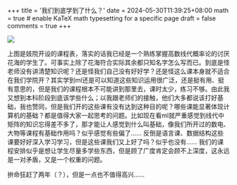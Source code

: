 +++
title = '我们到底学到了什么？'
date = 2024-05-30T11:39:25+08:00
math = true                                 # enable KaTeX math typesetting for a specific page
draft = false
comments = true
+++

![](https://pic3.zhimg.com/80/v2-8ebe5f7b265b9066904fc8d63ca75b8e_1440w.webp)

上图是妓院开设的课程表，落实的话我已经是一个熟练掌握高数线代概率论的讨厌花海的学生了。可事实上除了花海符合实际其余都只知名字怎么写而已。到底是怪老师没有讲清楚知识呢？还是怪我们自己没有好好学？还是怪这么课本身就不适合在我们学院开？其实学到ml还是可以知道这些知识运用很广泛，还是挺有用、挺有意思的，但是我们的课程根本不可能讲到那里去，课时太少，练习不够。由此我又想到本科阶段到底该学些什么；以我跟老师们的接触，他们大多都说该打好基础，我也赞同，但是我们开的这些课有没有达到这种目的呢？哪些课能显著体现计算机的基础？都是值得大家一起思考的问题。比如现在看ml就严重感觉到线代中矩阵的知识忘得差不多了，那才能让人感觉到什么叫基础，像我们所开过的数电、大物等课程有基础作用吗？似乎感觉有些偏了…… 反倒是语言课、数据结构这些课要好好深入学习学习，但是这些课我们又上好了吗？似乎也没有…… 我们的课程安排似乎是想让学生尽量多学些东西，但是顾了广度肯定会顾不上深度，这永远是一对矛盾，又是一个权重的问题。

拚命狂赶了两年（？），但是一点也不值得高兴……
